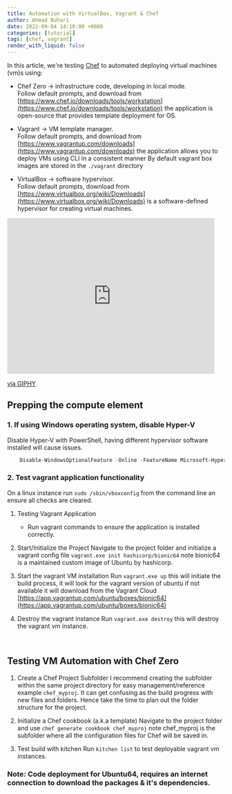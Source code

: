 ```yaml
---
title: Automation with VirtualBox, Vagrant & Chef
author: Ahmad Buhari
date: 2022-09-04 14:10:00 +0800
categories: [tutorial]
tags: [chef, vagrant]
render_with_liquid: false
--- 
```



In this article, we're testing [Chef](https://www.chef.io/) to automated deploying virtual machines (vm)s using:
- Chef Zero -> infrastructure code, developing in local mode. <br>
Follow default prompts, and download from [https://www.chef.io/downloads/tools/workstation](https://www.chef.io/downloads/tools/workstation) the application is open-source that provides template deployment for OS.

- Vagrant -> VM template manager.<br>
Follow default prompts, and download from [https://www.vagrantup.com/downloads](https://www.vagrantup.com/downloads) the application allows you to deploy VMs using CLI in a consistent manner By default vagrant box images are stored in the `./vagrant` directory

- VirtualBox -> software hypervisor.<br>
Follow default prompts, download from [https://www.virtualbox.org/wiki/Downloads](https://www.virtualbox.org/wiki/Downloads) is a software-defined hypervisor for creating virtual machines. 

<iframe src="https://giphy.com/embed/2knCiF52bpFiNWXcJ7" width="480" height="360" frameBorder="0" class="giphy-embed" allowFullScreen></iframe><p><a href="https://giphy.com/gifs/2knCiF52bpFiNWXcJ7">via GIPHY</a></p>

## Prepping the compute element

### 1. If using Windows operating system, disable Hyper-V
Disable Hyper-V with PowerShell, having different hypervisor software installed will cause issues. 
```powershell
    Disable-WindowsOptionalFeature -Online -FeatureName Microsoft-Hyper-V-All
```

### 2. Test vagrant application functionality
On a linux instance run `sudo /sbin/vboxconfig` from the command line an ensure all checks are cleared.
1. Testing Vagrant Application
    - Run vagrant commands to ensure the application is installed correctly.

2. Start/Initialize the Project
Navigate to the project folder and initialize a vagrant config file `vagrant.exe init hashicorp/bionic64` note bionic64 is a maintained custom image of Ubuntu by hashicorp.

3. Start the vagrant VM installation
Run `vagrant.exe up` this will initiate the build process, it will look for the vagrant version of ubuntu if not available it will download from the Vagrant Cloud [https://app.vagrantup.com/ubuntu/boxes/bionic64](https://app.vagrantup.com/ubuntu/boxes/bionic64)

4. Destroy the vagrant instance
Run `vagrant.exe destroy` this will destroy the vagrant vm instance.

<br>

## Testing VM Automation with Chef Zero

1. Create a Chef Project Subfolder 
I recommend creating the subfolder within the same project directory for easy management/reference example `chef_myproj`. It can get confusing as the build progress with new files and folders. Hence take the time to plan out the folder structure for the project. 

2. Initialize a Chef cookbook (a.k.a template)
Navigate to the project folder and use `chef generate cookbook chef_myproj` note chef_myproj is the subfolder where all the configuration files for Chef will be saved in.

3. Test build with kitchen
Run `kitchen list` to test deployable vagrant vm instances.

### Note: Code deployment for Ubuntu64, requires an internet connection to download the packages & it's dependencies.